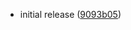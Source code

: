 
* initial release ([9093b05](https://github.com/nuance-communications/mix-cli/commit/9093b05c1e858cf974ac079d3424d5f0e1a78e40))

